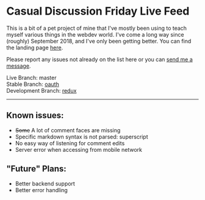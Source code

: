 # Casual Discussion Friday Live Feed

This is a bit of a pet project of mine that I've mostly been using to teach myself various things in the webdev world. I've come a long way since (roughly) September 2018, and I've only been getting better. You can find the landing page [here](https://friday.moe).

Please report any issues not already on the list here or you can [send me a message](https://reddit.com/message/compose?to=ninjuh1124).

Live Branch: master  
Stable Branch: [oauth](https://github.com/ninjuh1124/fridaydotmoe/tree/oauth)  
Development Branch: [redux](https://github.com/ninjuh1124/fridaydotmoe/tree/redux)

***

## Known issues:

* ~~Some~~ A lot of comment faces are missing
* Specific markdown syntax is not parsed: superscript
* No easy way of listening for comment edits
* Server error when accessing from mobile network

## "Future" Plans:

* Better backend support
* Better error handling
